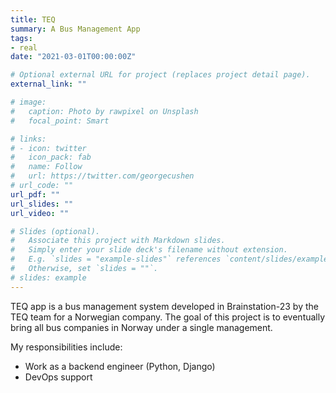 ```yaml
---
title: TEQ
summary: A Bus Management App
tags:
- real
date: "2021-03-01T00:00:00Z"

# Optional external URL for project (replaces project detail page).
external_link: ""

# image:
#   caption: Photo by rawpixel on Unsplash
#   focal_point: Smart

# links:
# - icon: twitter
#   icon_pack: fab
#   name: Follow
#   url: https://twitter.com/georgecushen
# url_code: ""
url_pdf: ""
url_slides: ""
url_video: ""

# Slides (optional).
#   Associate this project with Markdown slides.
#   Simply enter your slide deck's filename without extension.
#   E.g. `slides = "example-slides"` references `content/slides/example-slides.md`.
#   Otherwise, set `slides = ""`.
# slides: example
---
```


TEQ app is a bus management system developed in Brainstation-23 by the TEQ team for a Norwegian company. The goal of this project is to eventually bring all bus companies in Norway under a single management.

My responsibilities include:
- Work as a backend engineer (Python, Django)
- DevOps support